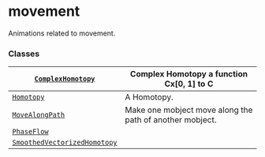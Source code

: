 # movement

Animations related to movement.

### Classes

| [`ComplexHomotopy`](manim.animation.movement.ComplexHomotopy.md#manim.animation.movement.ComplexHomotopy)                                  | Complex Homotopy a function Cx[0, 1] to C                |
|--------------------------------------------------------------------------------------------------------------------------------------------|----------------------------------------------------------|
| [`Homotopy`](manim.animation.movement.Homotopy.md#manim.animation.movement.Homotopy)                                                       | A Homotopy.                                              |
| [`MoveAlongPath`](manim.animation.movement.MoveAlongPath.md#manim.animation.movement.MoveAlongPath)                                        | Make one mobject move along the path of another mobject. |
| [`PhaseFlow`](manim.animation.movement.PhaseFlow.md#manim.animation.movement.PhaseFlow)                                                    |                                                          |
| [`SmoothedVectorizedHomotopy`](manim.animation.movement.SmoothedVectorizedHomotopy.md#manim.animation.movement.SmoothedVectorizedHomotopy) |                                                          |
